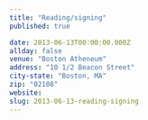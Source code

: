 ```yaml
---
title: "Reading/signing"
published: true

date: 2013-06-13T00:00:00.000Z
allday: false
venue: "Boston Atheneum"
address: "10 1/2 Beacon Street"
city-state: "Boston, MA"
zip: "02108"
website:
slug: 2013-06-13-reading-signing
---
```


